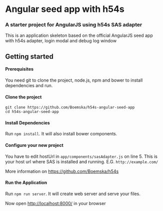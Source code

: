 # Angular seed app with h54s

### A starter project for AngularJS using h54s SAS adapter

This is an application skeleton based on the official AngularJS seed app with h54s adapter, login modal and debug log window


## Getting started

#### Prerequisites
You need git to clone the project, node.js, npm and bower to install dependencies and run.

#### Clone the project
```
git clone https://github.com/Boemska/h54s-angular-seed-app
cd h54s-angular-seed-app
```

#### Install Dependencies
Run `npm install`. It will also install bower components.

#### Configure your new project
You have to edit hostUrl in `app/components/sasAdapter.js` on line 5. This is your host url where SAS is installed and running.
E.G. `http://example.com/`

More information on https://github.com/Boemska/h54s

#### Run the Application
Run `npm run server`. It will create web server and serve your files.

Now open <http://localhost:8000/> in your browser
